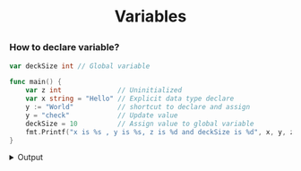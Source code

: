 <h1 style="text-align:center;"> Variables </p>

### How to declare variable?

```go
var deckSize int // Global variable

func main() {
	var z int              // Uninitialized
	var x string = "Hello" // Explicit data type declare
	y := "World"           // shortcut to declare and assign
	y = "check"            // Update value
	deckSize = 10          // Assign value to global variable
	fmt.Printf("x is %s , y is %s, z is %d and deckSize is %d", x, y, z, deckSize)
}
```

<details output>
  <summary>Output</summary>
  x is Hello , y is check, z is 0 and deckSize is 10
</details>
